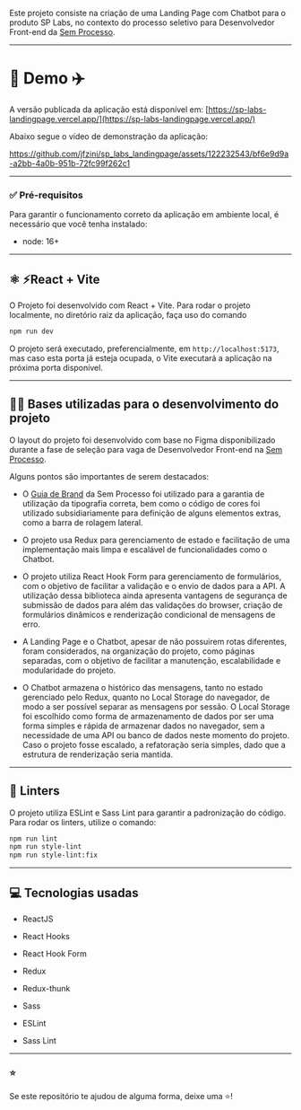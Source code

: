 Este projeto consiste na criação de uma Landing Page com Chatbot para o produto SP Labs, no contexto do processo seletivo para Desenvolvedor Front-end da [Sem Processo](https://www.semprocesso.com.br/).

___

# 🚀 Demo ✈️

A versão publicada da aplicação está disponível em: [https://sp-labs-landingpage.vercel.app/](https://sp-labs-landingpage.vercel.app/)

Abaixo segue o vídeo de demonstração da aplicação:

https://github.com/jfzini/sp_labs_landingpage/assets/122232543/bf6e9d9a-a2bb-4a0b-951b-72fc99f262c1

___
### ✅ Pré-requisitos

Para garantir o funcionamento correto da aplicação em ambiente local, é necessário que você tenha instalado:
* node: 16+

___

## ⚛️ ⚡React + Vite

O Projeto foi desenvolvido com React + Vite. Para rodar o projeto localmente, no diretório raiz da aplicação, faça uso do comando

```bash
npm run dev
```

O projeto será executado, preferencialmente, em `http://localhost:5173`, mas caso esta porta já esteja ocupada, o Vite executará a aplicação na próxima porta disponível.

___

## 🧑‍💻 Bases utilizadas para o desenvolvimento do projeto

O layout do projeto foi desenvolvido com base no Figma disponibilizado durante a fase de seleção para vaga de Desenvolvedor Front-end na [Sem Processo](https://www.semprocesso.com.br/).

Alguns pontos são importantes de serem destacados:

  * O [Guia de Brand](https://www.semprocesso.com.br/brand) da Sem Processo foi utilizado para a garantia de utilização da tipografia correta, bem como o código de cores foi utilizado subsidiariamente para definição de alguns elementos extras, como a barra de rolagem lateral.

  * O projeto usa Redux para gerenciamento de estado e facilitação de uma implementação mais limpa e escalável de funcionalidades como o Chatbot.

  * O projeto utiliza React Hook Form para gerenciamento de formulários, com o objetivo de facilitar a validação e o envio de dados para a API. A utilização dessa biblioteca ainda apresenta vantagens de segurança de submissão de dados para além das validações do browser, criação de formulários dinâmicos e renderização condicional de mensagens de erro.

  * A Landing Page e o Chatbot, apesar de não possuirem rotas diferentes, foram considerados, na organização do projeto, como páginas separadas, com o objetivo de facilitar a manutenção, escalabilidade e modularidade do projeto.

  * O Chatbot armazena o histórico das mensagens, tanto no estado gerenciado pelo Redux, quanto no Local Storage do navegador, de modo a ser possível separar as mensagens por sessão. O Local Storage foi escolhido como forma de armazenamento de dados por ser uma forma simples e rápida de armazenar dados no navegador, sem a necessidade de uma API ou banco de dados neste momento do projeto. Caso o projeto fosse escalado, a refatoração seria simples, dado que a estrutura de renderização seria mantida.

___
## 💅 Linters

O projeto utiliza ESLint e Sass Lint para garantir a padronização do código. Para rodar os linters, utilize o comando:

```bash
npm run lint
npm run style-lint
npm run style-lint:fix
```

___
## 💻 Tecnologias usadas

  * ReactJS

  * React Hooks

  * React Hook Form

  * Redux

  * Redux-thunk

  * Sass

  * ESLint

  * Sass Lint

___

### ⭐️

Se este repositório te ajudou de alguma forma, deixe uma ⭐️!
